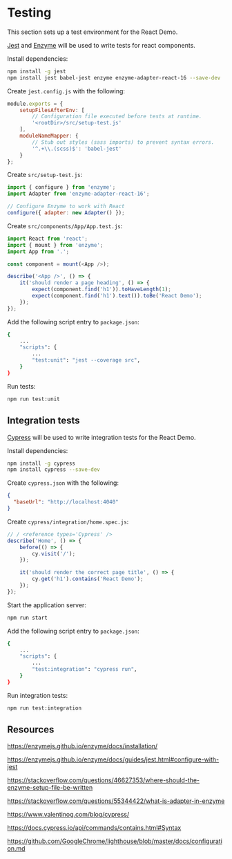 # Testing

This section sets up a test environment for the React Demo.

[Jest](https://facebook.github.io/jest/docs/en/getting-started.html) and [Enzyme](https://enzymejs.github.io/enzyme/) will be used to write tests for react components.

Install dependencies:
```bash
npm install -g jest
npm install jest babel-jest enzyme enzyme-adapter-react-16 --save-dev
```

Create `jest.config.js` with the following:
```js
module.exports = {
    setupFilesAfterEnv: [
        // Configuration file executed before tests at runtime.
        '<rootDir>/src/setup-test.js'
    ],
    moduleNameMapper: {
        // Stub out styles (sass imports) to prevent syntax errors.
        '^.+\\.(scss)$': 'babel-jest'
    }
};
```

Create `src/setup-test.js`:
```js
import { configure } from 'enzyme';
import Adapter from 'enzyme-adapter-react-16';

// Configure Enzyme to work with React
configure({ adapter: new Adapter() });
```

Create `src/components/App/App.test.js`:
```js
import React from 'react';
import { mount } from 'enzyme';
import App from '.';

const component = mount(<App />);

describe('<App />', () => {
    it('should render a page heading', () => {
        expect(component.find('h1')).toHaveLength(1);
        expect(component.find('h1').text()).toBe('React Demo');
    });
});
```

Add the following script entry to `package.json`:
```bash
{
    ...
    "scripts": {
        ...
        "test:unit": "jest --coverage src",
    }
}
```

Run tests:
```bash
npm run test:unit
```

## Integration tests
[Cypress](https://www.cypress.io/) will be used to write integration tests for the React Demo.

Install dependencies:
```bash
npm install -g cypress
npm install cypress --save-dev
```

Create `cypress.json` with the following:
```json
{
  "baseUrl": "http://localhost:4040"
}
```

Create `cypress/integration/home.spec.js`:
```js
// / <reference types='Cypress' />
describe('Home', () => {
    before(() => {
        cy.visit('/');
    });

    it('should render the correct page title', () => {
        cy.get('h1').contains('React Demo');
    });
});
```

Start the application server:
```bash
npm run start
```

Add the following script entry to `package.json`:
```bash
{
    ...
    "scripts": {
        ...
        "test:integration": "cypress run",
    }
}
```

Run integration tests:
```bash
npm run test:integration
```


## Resources

https://enzymejs.github.io/enzyme/docs/installation/

https://enzymejs.github.io/enzyme/docs/guides/jest.html#configure-with-jest

https://stackoverflow.com/questions/46627353/where-should-the-enzyme-setup-file-be-written

https://stackoverflow.com/questions/55344422/what-is-adapter-in-enzyme

https://www.valentinog.com/blog/cypress/

https://docs.cypress.io/api/commands/contains.html#Syntax

https://github.com/GoogleChrome/lighthouse/blob/master/docs/configuration.md
